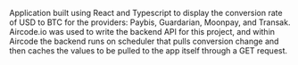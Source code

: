 Application built using React and Typescript to display the conversion rate of USD to BTC for the providers: Paybis, Guardarian, Moonpay, and Transak. Aircode.io was used to write the backend API for this project, and within Aircode the backend runs on scheduler that pulls conversion change and then caches the values to be pulled to the app itself through a GET request. 

